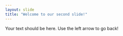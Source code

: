 ```yaml
---
layout: slide
title: "Welcome to our second slide!"
---
```

Your text should be here.
Use the left arrow to go back!
